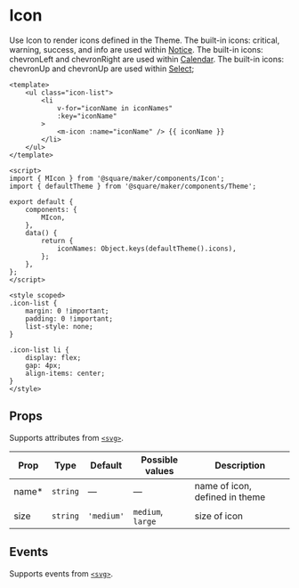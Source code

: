 # Icon

Use Icon to render icons defined in the Theme. The built-in icons: critical, warning, success, and info are used within [Notice](#/Notice). The built-in icons: chevronLeft and chevronRight are used within [Calendar](#/Calendar). The built-in icons: chevronUp and chevronUp are used within [Select](#/Select);

```vue
<template>
	<ul class="icon-list">
		<li
			v-for="iconName in iconNames"
			:key="iconName"
		>
			<m-icon :name="iconName" /> {{ iconName }}
		</li>
	</ul>
</template>

<script>
import { MIcon } from '@square/maker/components/Icon';
import { defaultTheme } from '@square/maker/components/Theme';

export default {
	components: {
		MIcon,
	},
	data() {
		return {
			iconNames: Object.keys(defaultTheme().icons),
		};
	},
};
</script>

<style scoped>
.icon-list {
	margin: 0 !important;
	padding: 0 !important;
	list-style: none;
}

.icon-list li {
	display: flex;
	gap: 4px;
	align-items: center;
}
</style>
```

<!-- api-tables:start -->
## Props

Supports attributes from [`<svg>`](https://developer.mozilla.org/en-US/docs/Web/HTML/Element/svg).

| Prop  | Type     | Default    | Possible values   | Description                    |
| ----- | -------- | ---------- | ----------------- | ------------------------------ |
| name* | `string` | —          | —                 | name of icon, defined in theme |
| size  | `string` | `'medium'` | `medium`, `large` | size of icon                   |


## Events

Supports events from [`<svg>`](https://developer.mozilla.org/en-US/docs/Web/HTML/Element/svg).
<!-- api-tables:end -->
